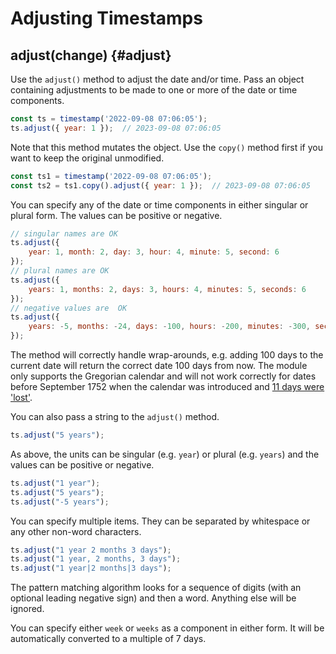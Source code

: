# Adjusting Timestamps

## adjust(change) {#adjust}

Use the `adjust()` method to adjust the date and/or time.
Pass an object containing adjustments to be made to one or
more of the date or time components.

```js
const ts = timestamp('2022-09-08 07:06:05');
ts.adjust({ year: 1 });  // 2023-09-08 07:06:05
```

Note that this method mutates the object.  Use the `copy()`
method first if you want to keep the original unmodified.

```js
const ts1 = timestamp('2022-09-08 07:06:05');
const ts2 = ts1.copy().adjust({ year: 1 });  // 2023-09-08 07:06:05
```

You can specify any of the date or time components in either singular
or plural form.  The values can be positive or negative.

```js
// singular names are OK
ts.adjust({
    year: 1, month: 2, day: 3, hour: 4, minute: 5, second: 6
});
// plural names are OK
ts.adjust({
    years: 1, months: 2, days: 3, hours: 4, minutes: 5, seconds: 6
});
// negative values are  OK
ts.adjust({
    years: -5, months: -24, days: -100, hours: -200, minutes: -300, seconds: -600
});
```

The method will correctly handle wrap-arounds, e.g. adding 100 days to the current
date will return the correct date 100 days from now.  The module only supports the
Gregorian calendar and will not work correctly for dates before September 1752 when
the calendar was introduced and
[11 days were 'lost'](https://www.historic-uk.com/HistoryUK/HistoryofBritain/Give-us-our-eleven-days/).

You can also pass a string to the `adjust()` method.

```js
ts.adjust("5 years");
```
As above, the units can be singular (e.g. `year`) or plural (e.g. `years`) and the
values can be positive or negative.

```js
ts.adjust("1 year");
ts.adjust("5 years");
ts.adjust("-5 years");
```

You can specify multiple items.  They can be separated by whitespace or any other non-word
characters.

```js
ts.adjust("1 year 2 months 3 days");
ts.adjust("1 year, 2 months, 3 days");
ts.adjust("1 year|2 months|3 days");
```

The pattern matching algorithm looks for a sequence of digits (with an optional leading
negative sign) and then a word.  Anything else will be ignored.

You can specify either `week` or `weeks` as a component in either form.  It
will be automatically converted to a multiple of 7 days.


